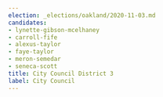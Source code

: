 ```yaml
---
election: _elections/oakland/2020-11-03.md
candidates:
- lynette-gibson-mcelhaney
- carroll-fife
- alexus-taylor
- faye-taylor
- meron-semedar
- seneca-scott
title: City Council District 3
label: City Council
---
```

